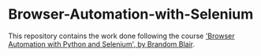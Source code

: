 # Browser-Automation-with-Selenium
This repository contains the work done following the course ['Browser Automation with Python and Selenium', by Brandom Blair](https://www.packtpub.com/product/browser-automation-with-python-and-selenium-video/9781800560161).
